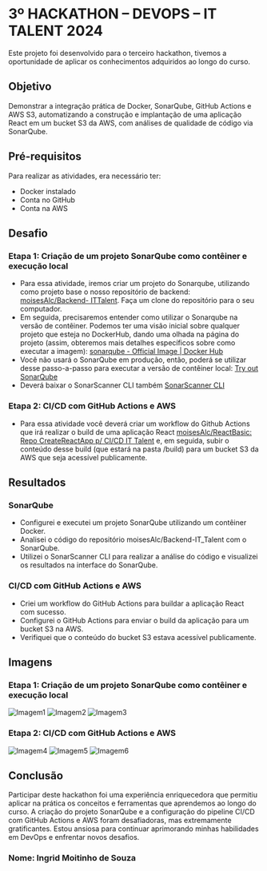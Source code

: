 #  3º HACKATHON – DEVOPS – IT TALENT 2024 

Este projeto foi desenvolvido para o terceiro hackathon, tivemos a oportunidade de aplicar os conhecimentos adquiridos ao longo do curso. 

## Objetivo
Demonstrar a integração prática de Docker, SonarQube, GitHub Actions e AWS S3, automatizando a construção e implantação de uma aplicação React em um bucket S3 da AWS, com análises de qualidade de código via SonarQube.

## Pré-requisitos 
Para realizar as atividades, era necessário ter:

- Docker instalado
- Conta no GitHub
- Conta na AWS

## Desafio
###  Etapa 1: Criação de um projeto SonarQube como contêiner e execução local
- Para essa atividade, iremos criar um projeto do Sonarqube, utilizando como projeto base o nosso repositório de backend: [moisesAlc/Backend- ITTalent](https://github.com/moisesAlc/Backend-IT_Talent). Faça um clone do repositório para o seu computador.
- Em seguida, precisaremos entender como utilizar o Sonarqube na versão de contêiner. Podemos ter uma visão inicial sobre qualquer projeto que esteja no DockerHub, dando uma olhada na página do projeto (assim, obteremos mais detalhes específicos sobre como executar a imagem): [sonarqube - Official Image | Docker Hub](https://hub.docker.com/_/sonarqube)
- Você não usará o SonarQube em produção, então, poderá se utilizar desse passo-a-passo para executar a versão de contêiner local: [Try out SonarQube](https://docs.sonarsource.com/sonarqube/latest/try-out-sonarqube/)
- Deverá baixar o SonarScanner CLI também [SonarScanner CLI](https://docs.sonarsource.com/sonarqube/10.5/analyzing-source-code/scanners/sonarscanner/)
  
### Etapa 2: CI/CD com GitHub Actions e AWS
- Para essa atividade você deverá criar um workflow do Github Actions que irá realizar o build de uma aplicação React [moisesAlc/ReactBasic: Repo CreateReactApp p/ CI/CD IT Talent](https://github.com/moisesAlc/ReactBasic) e, em seguida, subir o conteúdo desse build (que estará na pasta /build) para um bucket S3 da AWS que seja acessível publicamente.
  
## Resultados
### SonarQube
- Configurei e executei um projeto SonarQube utilizando um contêiner Docker.
- Analisei o código do repositório moisesAlc/Backend-IT_Talent com o SonarQube.
- Utilizei o SonarScanner CLI para realizar a análise do código e visualizei os resultados na interface do SonarQube.

### CI/CD com GitHub Actions e AWS
- Criei um workflow do GitHub Actions para buildar a aplicação React com sucesso.
- Configurei o GitHub Actions para enviar o build da aplicação para um bucket S3 na AWS.
- Verifiquei que o conteúdo do bucket S3 estava acessível publicamente.

## Imagens
###  Etapa 1: Criação de um projeto SonarQube como contêiner e execução local

![Imagem1](https://i.ibb.co/gTgKt0p/Imagem1.png)
![Imagem2](https://i.ibb.co/Nj9GVYx/Imagem2.png)
![Imagem3](https://i.ibb.co/gjCdNJk/Imagem3.png)

### Etapa 2: CI/CD com GitHub Actions e AWS
![Imagem4](https://i.ibb.co/9ydp5sK/Imagem4.png)
![Imagem5](https://i.ibb.co/3ySMWpM/Imagem6.png)
![Imagem6](https://i.ibb.co/XCw4K9m/Imagem7.png)

## Conclusão
Participar deste hackathon foi uma experiência enriquecedora que permitiu aplicar na prática os conceitos e ferramentas que aprendemos ao longo do curso. A criação do projeto SonarQube e a configuração do pipeline CI/CD com GitHub Actions e AWS foram desafiadoras, mas extremamente gratificantes. Estou ansiosa para continuar aprimorando minhas habilidades em DevOps e enfrentar novos desafios.

### Nome: Ingrid Moitinho de Souza

